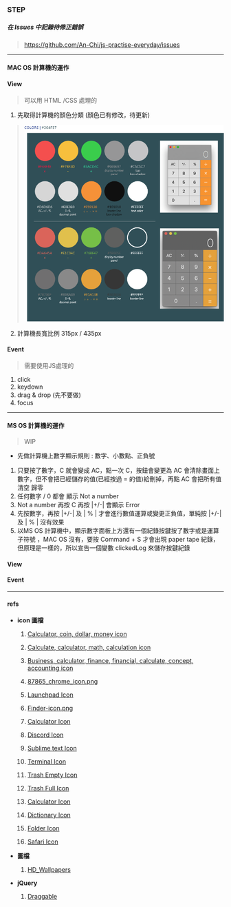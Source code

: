 

### **STEP**

##### 在 Issues 中記錄待修正錯誤
>https://github.com/An-Chi/js-practise-everyday/issues


---

#### MAC OS 計算機的運作

#### View 
>可以用 HTML /CSS 處理的

1. 先取得計算機的顏色分類 (顏色已有修改，待更新)
>![計算機使用顏色](./images/calculator-color-plate.png)
    
2. 計算機長寬比例 315px / 435px
 

#### Event
>需要使用JS處理的

1. click
2. keydown
3. drag & drop (先不要做)
4. focus


---

#### MS OS 計算機的運作
>WIP
* 先做計算機上數字顯示規則	: 數字、小數點、正負號
1. 只要按了數字，C 就會變成 AC，點一次 C，按鈕會變更為 AC 會清除畫面上數字，但不會把已經儲存的值(已經按過 = 的值)給刪掉，再點 AC 會把所有值清空 歸零
2. 任何數字 / 0 都會 顯示 Not a number
3. Not a number 再按 C 再按 |+/-| 會顯示 Error
4. 先按數字，再按 |+/-| 及 | % | 才會進行數值運算或變更正負值，單純按 |+/-| 及 | % | 沒有效果
5. 以MS OS 計算機中，顯示數字面板上方還有一個紀錄按鍵按了數字或是運算子符號 ，MAC OS  沒有，要按 Command + S 才會出現 paper tape 紀錄，但原理是一樣的，所以宣告一個變數 clickedLog 來儲存按鍵紀錄




#### View 
#### Event

---

#### refs

+ **icon 圖檔**
    1. [Calculator, coin, dollar, money icon](https://www.iconfinder.com/icons/5027823/calculator_coin_dollar_money_icon)
    2. [Calculate, calculator, math, calculation icon](https://www.iconfinder.com/icons/7257624/calculate_calculator_math_calculation_icon)
    3. [Business, calculator, finance, financial, calculate, concept, accounting icon](https://www.iconfinder.com/icons/7238470/business_calculator_finance_financial_calculate_concept_accounting_icon)


    4. [87865_chrome_icon.png](https://www.iconfinder.com/icons/87865/chrome_icon)
    5. [Launchpad Icon](https://iconarchive.com/show/yosemite-flat-icons-by-dtafalonso/Launchpad-icon.html)
    6. [Finder-icon.png](https://iconarchive.com/show/yosemite-flat-icons-by-dtafalonso/Finder-icon.html)
    7. [Calculator Icon](https://iconarchive.com/show/sevenesque-icons-by-tristan-edwards/Calculator-icon.html)
    8. [Discord Icon](https://iconarchive.com/show/papirus-apps-icons-by-papirus-team/discord-icon.html)

    9. [Sublime text Icon](https://iconarchive.com/show/papirus-apps-icons-by-papirus-team/sublime-text-icon.html)
    10. [Terminal Icon](https://iconarchive.com/show/small-n-flat-icons-by-paomedia/terminal-icon.html)

    11. [Trash Empty Icon](https://iconarchive.com/show/yosemite-flat-icons-by-dtafalonso/Trash-Empty-icon.html)

    12. [Trash Full Icon](https://iconarchive.com/show/yosemite-flat-icons-by-dtafalonso/Trash-Full-icon.html)

    13. [Calculator Icon](https://iconarchive.com/show/yosemite-flat-icons-by-dtafalonso/Calculator-icon.html)


    14. [Dictionary Icon](https://iconarchive.com/show/yosemite-flat-icons-by-dtafalonso/Dictionary-icon.html)

    15. [Folder Icon](https://iconarchive.com/show/yosemite-flat-icons-by-dtafalonso/Folder-icon.html)

    16. [Safari Icon](https://iconarchive.com/show/yosemite-flat-icons-by-dtafalonso/Safari-icon.html)





+ **圖檔**
    1. [HD_Wallpapers](https://unsplash.com/photos/Q1p7bh3SHj8)


+ **jQuery**
    1. [Draggable](https://jqueryui.com/draggable/)



